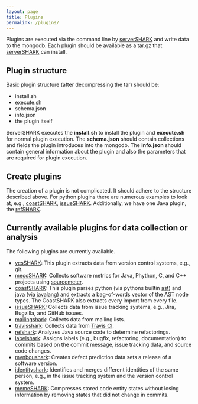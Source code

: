 ```yaml
---
layout: page
title: Plugins
permalink: /plugins/
---
```


Plugins are executed via the command line by [serverSHARK] and write data to the mongodb.
Each plugin should be available as a tar.gz that [serverSHARK] can install.

## Plugin structure

Basic plugin structure (after decompressing the tar) should be:

- install.sh
- execute.sh
- schema.json
- info.json
- the plugin itself

ServerSHARK executes the **install.sh** to install the plugin and **execute.sh** for normal plugin execution.
The **schema.json** should contain collections and fields the plugin introduces into the mongodb.
The **info.json** should contain general information about the plugin and also the parameters that are required for plugin execution.

## Create plugins

The creation of a plugin is not complicated. It should adhere to the structure described above.
For python plugins there are numerous examples to look at, e.g., [coastSHARK], [issueSHARK].
Additionally, we have one Java plugin, the [refSHARK].

## Currently available plugins for data collection or analysis

The following plugins are currently available.

- [vcsSHARK]: This plugin extracts data from version control systems, e.g., git.
- [mecoSHARK]: Collects software metrics for Java, Phython, C, and C++ projects using [sourcemeter].
- [coastSHARK]: This plugin parses python (via pythons builtin [ast]) and java (via [javalang]) and extracts a bag-of-words vector of the AST node types. The CoastSHARK also extracts every import from every file.
- [issueSHARK]: Collects data from issue tracking systems, e.g., Jira, Bugzilla, and GitHub issues.
- [mailingshark]: Collects data from mailing lists.
- [travisshark]: Collects data from [Travis CI].
- [refshark]: Analyzes Java source code to determine refactorings.
- [labelshark]: Assigns labels (e.g., bugfix, refactoring, documentation) to commits based on the commit message, issue tracking data, and source code changes. 
- [mynboushark]: Creates defect prediction data sets a release of a software version. 
- [identityshark]: Identifies and merges different identities of the same person, e.g., in the issue tracking system and the version control system.
- [memeSHARK]: Compresses stored code entity states without losing information by removing states that did not change in commits. 

[serverSHARK]: https://github.com/smartshark/servershark
[vcsSHARK]: https://github.com/smartshark/vcsshark
[mecoSHARK]: https://github.com/smartshark/mecoshark
[issueSHARK]: https://github.com/smartshark/issueshark
[coastSHARK]: https://github.com/smartshark/coastshark
[pycoshark]: https://github.com/smartshark/pycoshark
[refshark]: https://github.com/smartshark/refshark
[labelshark]: https://github.com/smartshark/labelSHARK
[mynboushark]: https://github.com/smartshark/mynbouSHARK
[identityshark]: https://github.com/smartshark/identitySHARK
[mailingshark]: https://github.com/smartshark/mailingSHARK
[travisshark]: https://github.com/smartshark/travisSHARK
[memeSHARK]: https://github.com/smartshark/memeSHARK
[javalang]: https://github.com/c2nes/javalang
[ast]: https://docs.python.org/3/library/ast.html
[sourcemeter]: https://www.sourcemeter.com/
[Travis CI]: https://travis-ci.org/

